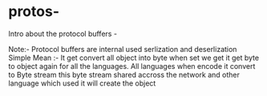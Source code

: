 # protos-
Intro about the protocol buffers -


Note:- 
Protocol buffers are internal used serlization and deserlization
Simple Mean :- It get convert all object into byte when set we get it get byte to object again for all the languages.
All languages when encode it convert to Byte stream this byte stream shared accross the network and other language which used it will create the object
